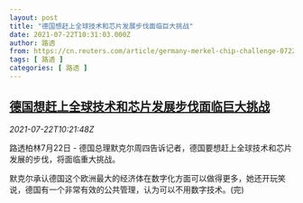 ```yaml
---
layout: post
title: "德国想赶上全球技术和芯片发展步伐面临巨大挑战"
date: 2021-07-22T10:31:03.000Z
author: 路透
from: https://cn.reuters.com/article/germany-merkel-chip-challenge-0722-idCNKBS2ES0ZG
tags: [ 路透 ]
categories: [ 路透 ]
---
```

<!--1626949863000-->
[德国想赶上全球技术和芯片发展步伐面临巨大挑战](https://cn.reuters.com/article/germany-merkel-chip-challenge-0722-idCNKBS2ES0ZG)
------

<div>
<div><i>2021-07-22T10:21:48Z</i></div><p>路透柏林7月22日 - 德国总理默克尔周四告诉记者，德国要想赶上全球技术和芯片发展的步伐，将面临重大挑战。</p><p>默克尔承认德国这个欧洲最大的经济体在数字化方面可以做得更多，她还开玩笑说，德国有一个非常有效的公共管理，认为可以不用数字技术。(完)</p>
</div>
